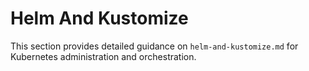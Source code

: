 # Helm And Kustomize

This section provides detailed guidance on `helm-and-kustomize.md` for Kubernetes administration and orchestration.